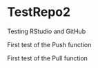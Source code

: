 # TestRepo2

Testing RStudio and GitHub

First test of the Push function  

First test of the Pull function  
